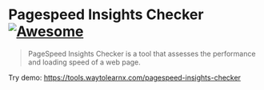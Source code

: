 # Pagespeed Insights Checker [![Awesome](https://cdn.rawgit.com/sindresorhus/awesome/d7305f38d29fed78fa85652e3a63e154dd8e8829/media/badge.svg)](https://github.com/sindresorhus/awesome)

>PageSpeed Insights Checker is a tool that assesses the performance and loading speed of a web page.

Try demo: https://tools.waytolearnx.com/pagespeed-insights-checker
